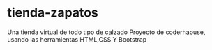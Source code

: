 # tienda-zapatos
Una tienda virtual de todo tipo de calzado 
Proyecto de coderhaouse, usando las herramientas HTML,CSS Y Bootstrap
